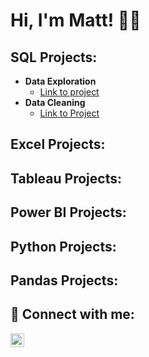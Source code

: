 <h1>Hi, I'm Matt! 👨‍💻</h1>

<h2>SQL Projects:</h2>

- <b>Data Exploration</b>
  - [Link to project](https://www.google.com/)
- <b>Data Cleaning</b>
  - [Link to Project](https://www.google.com/)

<h2>Excel Projects:</h2>

<h2>Tableau Projects:</h2>

<h2>Power BI Projects:</h2>

<h2>Python Projects:</h2>

<h2>Pandas Projects:</h2>

<h2> 📩 Connect with me:</h2>

[<img align="left" alt="MattGore | LinkedIn" width="22px" src="https://cdn.jsdelivr.net/npm/simple-icons@v3/icons/linkedin.svg" />][linkedin]

[linkedin]: https://www.google.com/

